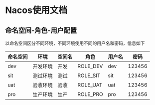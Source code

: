 # Nacos使用文档

## 命名空间-角色-用户配置

以命名空间区分不同环境，不同环境使用不同的用户名和密码，信息如下

|        命名空间      |        环境      |  空间名          |     角色   | 用户名 |             密码                   |
|---------------------|-----------------|-----------------|------------|-------|-----------------------------------|
|dev                  | 开发环境         |  开发           | ROLE_DEV   | dev   | 123456                            |
|sit                  | 测试环境         |  测试           | ROLE_SIT   | sit   | 123456                            |
|uat                  | 验收环境         |  验收           | ROLE_UAT   | uat   | 123456                            |
|pro                  | 生产环境         |  生产           | ROLE_PRO   | pro   | 123456                            |